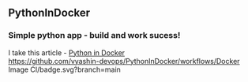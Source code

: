 ## PythonInDocker
### Simple python app - build and work sucess!
I take this article - [Python in Docker](https://herewecode.io/blog/a-beginners-guide-to-docker-how-to-create-a-client-server-side-with-docker-compose/) <br>
https://github.com/vyashin-devops/PythonInDocker/workflows/Docker Image CI/badge.svg?branch=main
